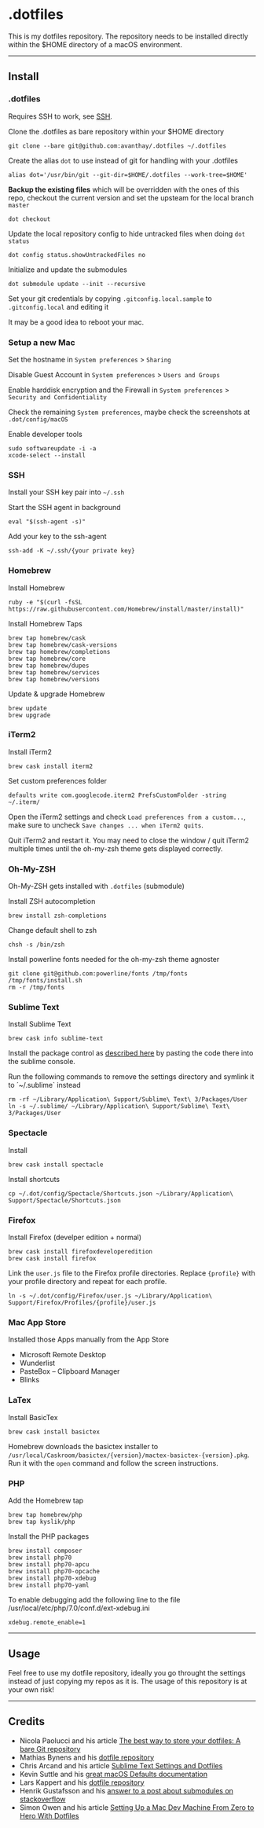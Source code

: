 # .dotfiles

This is my dotfiles repository. The repository needs to be installed directly within the $HOME directory of a macOS environment.

---

## Install

### .dotfiles

Requires SSH to work, see [SSH](#SSH).

Clone the .dotfiles as bare repository within your $HOME directory

	git clone --bare git@github.com:avanthay/.dotfiles ~/.dotfiles

Create the alias `dot` to use instead of git for handling with your .dotfiles

	alias dot='/usr/bin/git --git-dir=$HOME/.dotfiles --work-tree=$HOME'

**Backup the existing files** which will be overridden with the ones of this repo, checkout the current version and set the upsteam for the local branch `master`

	dot checkout

Update the local repository config to hide untracked files when doing `dot status`

	dot config status.showUntrackedFiles no

Initialize and update the submodules

	dot submodule update --init --recursive

Set your git credentials by copying `.gitconfig.local.sample` to `.gitconfig.local` and editing it

It may be a good idea to reboot your mac.

### Setup a new Mac

Set the hostname in `System preferences` > `Sharing`

Disable Guest Account in `System preferences` > `Users and Groups`

Enable harddisk encryption and the Firewall in `System preferences` > `Security and Confidentiality`

Check the remaining `System preferences`, maybe check the screenshots at `.dot/config/macOS`
	
Enable developer tools

	sudo softwareupdate -i -a
	xcode-select --install

### SSH

Install your SSH key pair into `~/.ssh`

Start the SSH agent in background

	eval "$(ssh-agent -s)"

Add your key to the ssh-agent

	ssh-add -K ~/.ssh/{your private key}

### Homebrew

Install Homebrew

	ruby -e "$(curl -fsSL https://raw.githubusercontent.com/Homebrew/install/master/install)"

Install Homebrew Taps

	brew tap homebrew/cask
	brew tap homebrew/cask-versions
	brew tap homebrew/completions
	brew tap homebrew/core
	brew tap homebrew/dupes
	brew tap homebrew/services
	brew tap homebrew/versions
	
Update & upgrade Homebrew

	brew update
	brew upgrade

### iTerm2

Install iTerm2

	brew cask install iterm2

Set custom preferences folder

	defaults write com.googlecode.iterm2 PrefsCustomFolder -string ~/.iterm/

Open the iTerm2 settings and check `Load preferences from a custom...`, make sure to uncheck `Save changes ... when iTerm2 quits`.

Quit iTerm2 and restart it. You may need to close the window / quit iTerm2 multiple times until the oh-my-zsh theme gets displayed correctly.

### Oh-My-ZSH

Oh-My-ZSH gets installed with `.dotfiles` (submodule)

Install ZSH autocompletion

	brew install zsh-completions

Change default shell to zsh

	chsh -s /bin/zsh

Install powerline fonts needed for the oh-my-zsh theme agnoster

	git clone git@github.com:powerline/fonts /tmp/fonts
	/tmp/fonts/install.sh
	rm -r /tmp/fonts

### Sublime Text

Install Sublime Text

	brew cask info sublime-text

Install the package control as [described here](https://packagecontrol.io/installation) by pasting the code there into the sublime console.

Run the following commands to remove the settings directory and symlink it to ´~/.sublime` instead

	rm -rf ~/Library/Application\ Support/Sublime\ Text\ 3/Packages/User
	ln -s ~/.sublime/ ~/Library/Application\ Support/Sublime\ Text\ 3/Packages/User

### Spectacle

Install

	brew cask install spectacle

Install shortcuts

	cp ~/.dot/config/Spectacle/Shortcuts.json ~/Library/Application\ Support/Spectacle/Shortcuts.json

### Firefox

Install Firefox (develper edition + normal)

	brew cask install firefoxdeveloperedition
	brew cask install firefox

Link the `user.js` file to the Firefox profile directories. Replace `{profile}` with your profile directory and repeat for each profile.

	ln -s ~/.dot/config/Firefox/user.js ~/Library/Application\ Support/Firefox/Profiles/{profile}/user.js

### Mac App Store

Installed those Apps manually from the App Store

* Microsoft Remote Desktop
* Wunderlist
* PasteBox – Clipboard Manager
* Blinks

### LaTex

Install BasicTex

	brew cask install basictex

Homebrew downloads the basictex installer to `/usr/local/Caskroom/basictex/{version}/mactex-basictex-{version}.pkg`. Run it with the `open` command and follow the screen instructions.

### PHP

Add the Homebrew tap

	brew tap homebrew/php
	brew tap kyslik/php

Install the PHP packages

	brew install composer
	brew install php70
	brew install php70-apcu
	brew install php70-opcache
	brew install php70-xdebug
	brew install php70-yaml

To enable debugging add the following line to the file /usr/local/etc/php/7.0/conf.d/ext-xdebug.ini

	xdebug.remote_enable=1

---

## Usage

Feel free to use my dotfile repository, ideally you go throught the settings instead of just copying my repos as it is. The usage of this repository is at your own risk!

---

## Credits

* Nicola Paolucci and his article [The best way to store your dotfiles: A bare Git repository](https://developer.atlassian.com/blog/2016/02/best-way-to-store-dotfiles-git-bare-repo/)
* Mathias Bynens and his [dotfile repository](https://github.com/mathiasbynens/dotfiles)
* Chris Arcand and his article [Sublime Text Settings and Dotfiles](https://chrisarcand.com/sublime-text-settings-and-dotfiles/)
* Kevin Suttle and his [great macOS Defaults documentation](https://github.com/kevinSuttle/macOS-Defaults)
* Lars Kappert and his [dotfile repository](https://github.com/webpro/dotfiles)
* Henrik Gustafsson and his [answer to a post about submodules on stackoverflow](https://stackoverflow.com/questions/1030169/easy-way-pull-latest-of-all-submodules#answer-1032653)
* Simon Owen and his article [Setting Up a Mac Dev Machine From Zero to Hero With Dotfiles](https://code.tutsplus.com/tutorials/setting-up-a-mac-dev-machine-from-zero-to-hero-with-dotfiles--net-35449)
